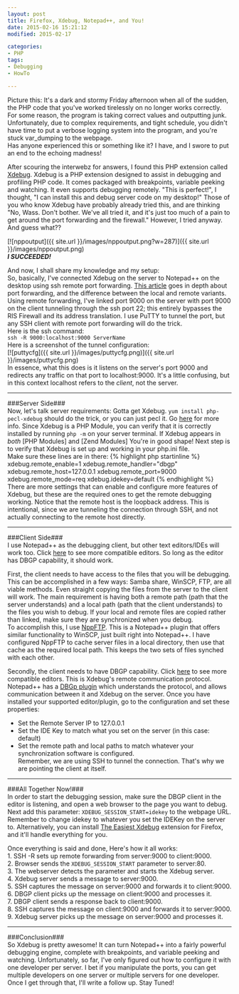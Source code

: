 ```yaml
---
layout: post
title: Firefox, Xdebug, Notepad++, and You!
date: 2015-02-16 15:21:12
modified: 2015-02-17

categories:
- PHP
tags:
- Debugging
- HowTo

---
```

Picture this: It's a dark and stormy Friday afternoon when all of the sudden, the PHP code that you've worked tirelessly on no longer works correctly. For some reason, the program is taking correct values and outputting junk. Unfortunately, due to complex requirements, and tight schedule, you didn't have time to put a verbose logging system into the program, and you're stuck var_dumping to the webpage.  
 Has anyone experienced this or something like it? I have, and I swore to put an end to the echoing madness!

After scouring the interwebz for answers, I found this PHP extension called [Xdebug](http://xdebug.org/download.php). Xdebug is a PHP extension designed to assist in debugging and profiling PHP code. It comes packaged with breakpoints, variable peeking and watching. It even supports debugging remotely. "This is perfect!", I thought, "I can install this and debug server code on my desktop!" Those of you who know Xdebug have probably already tried this, and are thinking "No, Wass. Don't bother. We've all tried it, and it's just too much of a pain to get around the port forwarding and the firewall." However, I tried anyway. And guess what??

[![nppoutput]({{ site.url }}/images/nppoutput.png?w=287)]({{ site.url }}/images/nppoutput.png)  
***I SUCCEEDED!***

And now, I shall share my knowledge and my setup:  
 So, basically, I've connected Xdebug on the server to Notepad++ on the desktop using ssh remote port forwarding. [This article](http://csce.uark.edu/~kal/info/private/ssh/ch09_02.htm) goes in depth about port forwarding, and the difference between the local and remote variants. Using remote forwarding, I've linked port 9000 on the server with port 9000 on the client tunneling through the ssh port 22; this entirely bypasses the RIS Firewall and its address translation. I use PuTTY to tunnel the port, but any SSH client with remote port forwarding will do the trick.  
Here is the ssh command:  
`ssh -R 9000:localhost:9000 ServerName`  
Here is a screenshot of the tunnel configuration:  
[![puttycfg]({{ site.url }}/images/puttycfg.png)]({{ site.url }}/images/puttycfg.png)  
In essence, what this does is it listens on the server's port 9000 and redirects any traffic on that port to localhost:9000\. It's a little confusing, but in this context localhost refers to the _client_, not the server.

* * *

###Server Side###  
Now, let's talk server requirements: Gotta get Xdebug. `yum install php-pecl-xdebug` should do the trick, or you can just pecl it. Go [here](http://xdebug.org/docs/install) for more info. Since Xdebug is a PHP Module, you can verify that it is correctly installed by running `php -m` on your server terminal. If Xdebug appears in _both_ [PHP Modules] and [Zend Modules] You're in good shape! Next step is to verify that Xdebug is set up and working in your php.ini file.  
Make sure these lines are in there:
{% highlight php startinline %}
xdebug.remote_enable=1
xdebug.remote_handler="dbgp"
xdebug.remote_host=127.0.0.1
xdebug.remote_port=9000
xdebug.remote_mode=req
xdebug.idekey=default
{% endhighlight %}
There are more settings that can enable and configure more features of Xdebug, but these are the required ones to get the remote debugging working. Notice that the remote host is the loopback address. This is intentional, since we are tunneling the connection through SSH, and not actually connecting to the remote host directly.

* * *

###Client Side###  
I use Notepad++ as the debugging client, but other text editors/IDEs will work too. Click [here](http://xdebug.org/docs/remote) to see more compatible editors. So long as the editor has DBGP capability, it should work.

First, the client needs to have access to the files that you will be debugging. This can be accomplished in a few ways: Samba share, WinSCP, FTP, are all viable methods. Even straight copying the files from the server to the client will work. The main requirement is having both a remote path (path that the server understands) and a local path (path that the client understands) to the files you wish to debug. If your local and remote files are copied rather than linked, make sure they are synchronized when you debug.  
To accomplish this, I use [NppFTP](http://ashkulz.github.io/NppFTP/). This is a Notepad++ plugin that offers similar functionality to WinSCP, just built right into Notepad++. I have configured NppFTP to cache server files in a local directory, then use that cache as the required local path. This keeps the two sets of files synched with each other.

Secondly, the client needs to have DBGP capability. Click [here](http://xdebug.org/docs/remote) to see more compatible editors. This is Xdebug's remote communication protocol. Notepad++ has a [DBGp plugin](http://sourceforge.net/projects/npp-plugins/files/DBGP%20Plugin/) which understands the protocol, and allows communication between it and Xdebug on the server. Once you have installed your supported editor/plugin, go to the configuration and set these properties:  
 * Set the Remote Server IP to 127.0.0.1  
 * Set the IDE Key to match what you set on the server (in this case: default)  
 * Set the remote path and local paths to match whatever your synchronization software is configured.  
 Remember, we are using SSH to tunnel the connection. That's why we are pointing the client at itself.

* * *

###All Together Now!###  
In order to start the debugging session, make sure the DBGP client in the editor is listening, and open a web browser to the page you want to debug. Next add this parameter: `XDEBUG_SESSION_START=idekey` to the webpage URL. Remember to change idekey to whatever you set the IDEKey on the server to. Alternatively, you can install [The Easiest Xdebug](https://addons.mozilla.org/en-US/firefox/addon/the-easiest-xdebug/) extension for Firefox, and it'll handle everything for you.

Once everything is said and done, Here's how it all works:  
 1\. SSH -R sets up remote forwarding from server:9000 to client:9000.  
 2\. Browser sends the `XDEBUG_SESSION_START` parameter to server:80.  
 3\. The webserver detects the parameter and starts the Xdebug server.  
 4\. Xdebug server sends a message to server:9000.  
 5\. SSH captures the message on server:9000 and forwards it to client:9000.  
 6\. DBGP client picks up the message on client:9000 and processes it.  
 7\. DBGP client sends a response back to client:9000.  
 8\. SSH captures the message on client:9000 and forwards it to server:9000.  
 9\. Xdebug server picks up the message on server:9000 and processes it.

* * *

###Conclusion###  
So Xdebug is pretty awesome! It can turn Notepad++ into a fairly powerful debugging engine, complete with breakpoints, and variable peeking and watching. Unfortunately, so far, I've only figured out how to configure it with one developer per server. I bet if you manipulate the ports, you can get multiple developers on one server or multiple servers for one developer. Once I get through that, I'll write a follow up. Stay Tuned!
